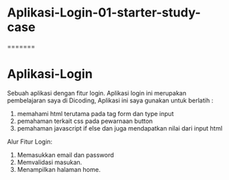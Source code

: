 
# Aplikasi-Login-01-starter-study-case
=======
# Aplikasi-Login
Sebuah aplikasi dengan fitur login.
Aplikasi login ini merupakan pembelajaran saya di Dicoding, 
Aplikasi ini saya gunakan untuk berlatih :
1. memahami html terutama pada tag form dan type input
2. pemahaman terkait css pada pewarnaan button
3. pemahaman javascript if else dan juga mendapatkan nilai dari input html

Alur Fitur Login:
1. Memasukkan email dan password
2. Memvalidasi masukan.
3. Menampilkan halaman home.

